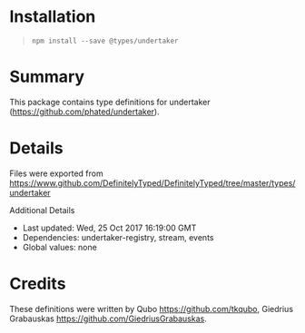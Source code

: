 # Installation
> `npm install --save @types/undertaker`

# Summary
This package contains type definitions for undertaker (https://github.com/phated/undertaker).

# Details
Files were exported from https://www.github.com/DefinitelyTyped/DefinitelyTyped/tree/master/types/undertaker

Additional Details
 * Last updated: Wed, 25 Oct 2017 16:19:00 GMT
 * Dependencies: undertaker-registry, stream, events
 * Global values: none

# Credits
These definitions were written by Qubo <https://github.com/tkqubo>, Giedrius Grabauskas <https://github.com/GiedriusGrabauskas>.
